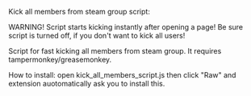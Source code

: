 
Kick all members from steam group script:

WARNING! Script starts kicking instantly after opening a page! Be sure script is turned off, if you don't want to kick all users!

Script for fast kicking all members from steam group. It requires tampermonkey/greasemonkey.

How to install: open kick_all_members_script.js then click "Raw" and extension auotomatically ask you to install this.
